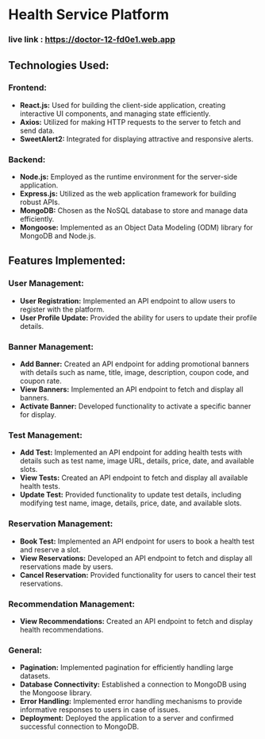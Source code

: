 # Health Service Platform

### live link : https://doctor-12-fd0e1.web.app
## Technologies Used:

### Frontend:
- **React.js:** Used for building the client-side application, creating interactive UI components, and managing state efficiently.
- **Axios:** Utilized for making HTTP requests to the server to fetch and send data.
- **SweetAlert2:** Integrated for displaying attractive and responsive alerts.

### Backend:
- **Node.js:** Employed as the runtime environment for the server-side application.
- **Express.js:** Utilized as the web application framework for building robust APIs.
- **MongoDB:** Chosen as the NoSQL database to store and manage data efficiently.
- **Mongoose:** Implemented as an Object Data Modeling (ODM) library for MongoDB and Node.js.

## Features Implemented:

### User Management:
- **User Registration:** Implemented an API endpoint to allow users to register with the platform.
- **User Profile Update:** Provided the ability for users to update their profile details.

### Banner Management:
- **Add Banner:** Created an API endpoint for adding promotional banners with details such as name, title, image, description, coupon code, and coupon rate.
- **View Banners:** Implemented an API endpoint to fetch and display all banners.
- **Activate Banner:** Developed functionality to activate a specific banner for display.

### Test Management:
- **Add Test:** Implemented an API endpoint for adding health tests with details such as test name, image URL, details, price, date, and available slots.
- **View Tests:** Created an API endpoint to fetch and display all available health tests.
- **Update Test:** Provided functionality to update test details, including modifying test name, image, details, price, date, and available slots.

### Reservation Management:
- **Book Test:** Implemented an API endpoint for users to book a health test and reserve a slot.
- **View Reservations:** Developed an API endpoint to fetch and display all reservations made by users.
- **Cancel Reservation:** Provided functionality for users to cancel their test reservations.

### Recommendation Management:
- **View Recommendations:** Created an API endpoint to fetch and display health recommendations.

### General:
- **Pagination:** Implemented pagination for efficiently handling large datasets.
- **Database Connectivity:** Established a connection to MongoDB using the Mongoose library.
- **Error Handling:** Implemented error handling mechanisms to provide informative responses to users in case of issues.
- **Deployment:** Deployed the application to a server and confirmed successful connection to MongoDB.
